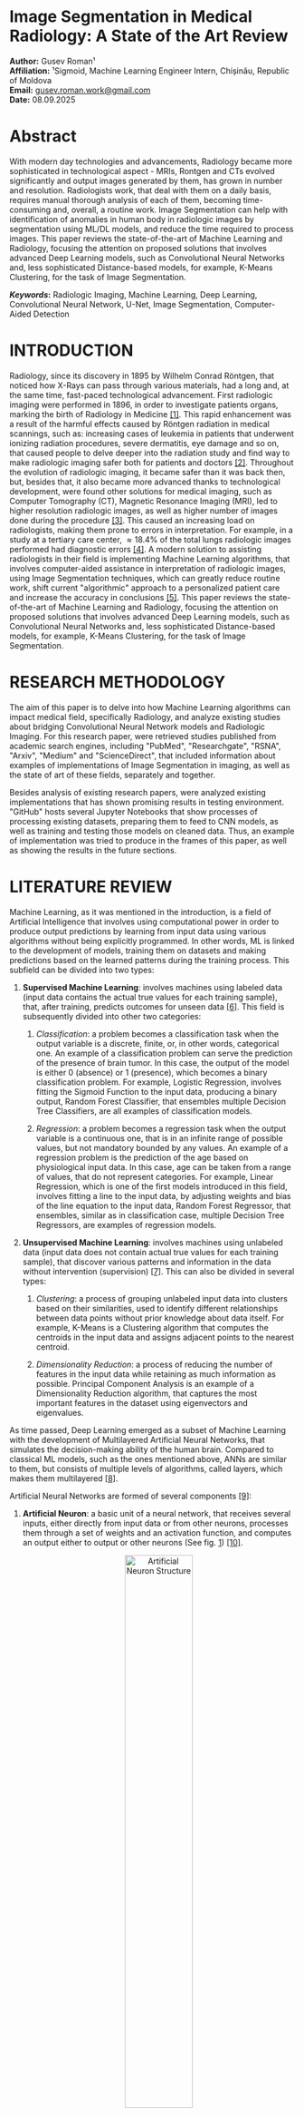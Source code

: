 # Image Segmentation in Medical Radiology: A State of the Art Review

**Author:** Gusev Roman¹  
**Affiliation:** ¹Sigmoid, Machine Learning Engineer Intern, Chișinău, Republic of Moldova  
**Email:** [gusev.roman.work@gmail.com](mailto:gusev.roman.work@gmail.com)  
**Date:** 08.09.2025

# Abstract

With modern day technologies and advancements, Radiology became more
sophisticated in technological aspect - MRIs, Rontgen and CTs evolved
significantly and output images generated by them, has grown in number
and resolution. Radiologists work, that deal with them on a daily basis,
requires manual thorough analysis of each of them, becoming
time-consuming and, overall, a routine work. Image Segmentation can help
with identification of anomalies in human body in radiologic images by
segmentation using ML/DL models, and reduce the time required to process
images. This paper reviews the state-of-the-art of Machine Learning and
Radiology, focusing the attention on proposed solutions that involves
advanced Deep Learning models, such as Convolutional Neural Networks
and, less sophisticated Distance-based models, for example, K-Means
Clustering, for the task of Image Segmentation.

***Keywords*:** Radiologic Imaging, Machine Learning, Deep Learning,
Convolutional Neural Network, U-Net, Image Segmentation, Computer-Aided
Detection

# INTRODUCTION

Radiology, since its discovery in 1895 by Wilhelm Conrad Röntgen, that
noticed how X-Rays can pass through various materials, had a long and,
at the same time, fast-paced technological advancement. First radiologic
imaging were performed in 1896, in order to investigate patients organs,
marking the birth of Radiology in Medicine [[1]](#ref_intro_2). This rapid enhancement
was a result of the harmful effects caused by Röntgen radiation in
medical scannings, such as: increasing cases of leukemia in patients
that underwent ionizing radiation procedures, severe dermatitis, eye
damage and so on, that caused people to delve deeper into the radiation
study and find way to make radiologic imaging safer both for patients
and doctors [[2]](#ref_intro_2). Throughout the evolution of radiologic imaging, it
became safer than it was back then, but, besides that, it also became
more advanced thanks to technological development, were found other
solutions for medical imaging, such as Computer Tomography (CT),
Magnetic Resonance Imaging (MRI), led to higher resolution radiologic
images, as well as higher number of images done during the procedure
[[3]](#ref_intro_3). This caused an increasing load on radiologists, making them prone
to errors in interpretation. For example, in a study at a tertiary care
center, $`\approx 18.4\%`$ of the total lungs radiologic images
performed had diagnostic errors [[4]](#ref_intro_4). A modern solution to assisting
radiologists in their field is implementing Machine Learning algorithms,
that involves computer-aided assistance in interpretation of radiologic
images, using Image Segmentation techniques, which can greatly reduce
routine work, shift current "algorithmic" approach to a personalized
patient care and increase the accuracy in conclusions [[5]](#ref_intro_5). This paper
reviews the state-of-the-art of Machine Learning and Radiology, focusing
the attention on proposed solutions that involves advanced Deep Learning
models, such as Convolutional Neural Networks and, less sophisticated
Distance-based models, for example, K-Means Clustering, for the task of
Image Segmentation.

# RESEARCH METHODOLOGY

The aim of this paper is to delve into how Machine Learning algorithms
can impact medical field, specifically Radiology, and analyze existing
studies about bridging Convolutional Neural Network models and
Radiologic Imaging. For this research paper, were retrieved studies
published from academic search engines, including "PubMed",
"Researchgate", "RSNA", "Arxiv", "Medium" and "ScienceDirect", that
included information about examples of implementations of Image
Segmentation in imaging, as well as the state of art of these fields,
separately and together.

Besides analysis of existing research papers, were analyzed existing
implementations that has shown promising results in testing environment.
"GitHub" hosts several Jupyter Notebooks that show processes of
processing existing datasets, preparing them to feed to CNN models, as
well as training and testing those models on cleaned data. Thus, an
example of implementation was tried to produce in the frames of this
paper, as well as showing the results in the future sections.

# LITERATURE REVIEW

Machine Learning, as it was mentioned in the introduction, is a field of
Artificial Intelligence that involves using computational power in order
to produce output predictions by learning from input data using various
algorithms without being explicitly programmed. In other words, ML is
linked to the development of models, training them on datasets and
making predictions based on the learned patterns during the training
process. This subfield can be divided into two types:

1.  **Supervised Machine Learning**: involves machines using labeled
    data (input data contains the actual true values for each training
    sample), that, after training, predicts outcomes for unseen data
    [[6]](#ref_intro_6). This field is subsequently divided into other two categories:

    1.  *Classification*: a problem becomes a classification task when
        the output variable is a discrete, finite, or, in other words,
        categorical one. An example of a classification problem can
        serve the prediction of the presence of brain tumor. In this
        case, the output of the model is either $`0`$ (absence) or $`1`$
        (presence), which becomes a binary classification problem. For
        example, Logistic Regression, involves fitting the Sigmoid
        Function to the input data, producing a binary output, Random
        Forest Classifier, that ensembles multiple Decision Tree
        Classifiers, are all examples of classification models.

    2.  *Regression*: a problem becomes a regression task when the
        output variable is a continuous one, that is in an infinite
        range of possible values, but not mandatory bounded by any
        values. An example of a regression problem is the prediction of
        the age based on physiological input data. In this case, age can
        be taken from a range of values, that do not represent
        categories. For example, Linear Regression, which is one of the
        first models introduced in this field, involves fitting a line
        to the input data, by adjusting weights and bias of the line
        equation to the input data, Random Forest Regressor, that
        ensembles, similar as in classification case, multiple Decision
        Tree Regressors, are examples of regression models.

2.  **Unsupervised Machine Learning**: involves machines using unlabeled
    data (input data does not contain actual true values for each
    training sample), that discover various patterns and information in
    the data without intervention (supervision) [[7]](#ref_intro_7). This can also be
    divided in several types:

    1.  *Clustering*: a process of grouping unlabeled input data into
        clusters based on their similarities, used to identify different
        relationships between data points without prior knowledge about
        data itself. For example, K-Means is a Clustering algorithm that
        computes the centroids in the input data and assigns adjacent
        points to the nearest centroid.

    2.  *Dimensionality Reduction*: a process of reducing the number of
        features in the input data while retaining as much information
        as possible. Principal Component Analysis is an example of a
        Dimensionality Reduction algorithm, that captures the most
        important features in the dataset using eigenvectors and
        eigenvalues.

As time passed, Deep Learning emerged as a subset of Machine Learning
with the development of Multilayered Artificial Neural Networks, that
simulates the decision-making ability of the human brain. Compared to
classical ML models, such as the ones mentioned above, ANNs are similar
to them, but consists of multiple levels of algorithms, called layers,
which makes them multilayered [[8]](#ref_intro_8).

Artificial Neural Networks are formed of several components [[9]](#ref_intro_9):

1.  **Artificial Neuron**: a basic unit of a neural network, that
    receives several inputs, either directly from input data or from
    other neurons, processes them through a set of weights and an
    activation function, and computes an output either to output or
    other neurons (See fig.
    <a href="#fig:lit_rev_fig_1" data-reference-type="ref"
    data-reference="fig:lit_rev_fig_1">1</a>) [[10]](#ref_intro_10).

    <p id='fig:lit_rev_fig_1' align="center">
    <img src="src/figures/neuron.jpg" alt="Artificial Neuron Structure" width="50%">
    </p>
    <p align="center"><em>Fig. 1 - Artificial Neuron Structure</em></p>

2.  **Activation Function**: a mathematical function applied to the
    output of an Artificial Neuron, which introduces non-linearity into
    the model and helps it learn complex patterns in the dataset.

3.  **Input Layer**: the first layer in an ANN, responsible for
    receiving raw input data, corresponds to the features in the input
    data and passes it to the next layers (Hidden Layers).

4.  **Hidden Layers**: layers between Input and Output Layers in an ANN,
    responsible that perform most of the computations required by the
    network, using activation functions in order to create
    non-linearity. It can vary in number of layers, neurons per each
    level and connections between neurons.

5.  **Output Layer**: the last layer in an ANN, that is responsible for
    producing the output of the model. This layer contains $`n = K`$
    neurons, where
    $`K \in \{class_1, class_2, ..., class_i\}, i = num_{classes}`$ is
    the number of classes, in case of classification problem, or
    $`K=1`$ - if it used for a regression task.
<p id='fig:lit_rev_fig_2' align="center">
<img src="src/figures/layers.png" alt="Artificial Neuron Structure" width="50%" />
<p align="center"><em>Fig. 2 - Artificial Neural Network Structure - Layers</em></p>

Work with Radiologic Imaging involves visual analysis of the images,
detection of the deviations from normality and, at the end,
interpretation and conclusions. Computers do not have eyes that can
perceive images and perform visual analysis. Since images and videos can
serve as valuable information and necessity of processing and analysis
of above-mentioned media types, a subfield of AI - Computer Vision, has
evolved largely in the last decades. Computer Vision is concerned with
finding algorithms and ways that enable computers to interpret and
analyze visual information from digital images and videos, similar to
human sight [[11]](#ref_intro_11). Computer Vision is separated into several tasks
[[12]](#ref_intro_12):

1.  **Image Classification**: the task of predicting the label/class of
    the given image, either binary or multiclass. An example of this is
    predicting presence of liver metastases in the radiologic image (See
    fig. <a href="#fig:lit_rev_fig_3" data-reference-type="ref"
    data-reference="fig:lit_rev_fig_3">3</a>).

    <p id='fig:lit_rev_fig_LOJ' align="center">
    <img src="src/figures/cv_1.png" alt="LOH" width="50%" />
    <p align="center"><em>Fig. 3 - Image Classification Task</em></p>
    

2.  **Object Detection**: the task of identification and localization of
    examples of a specific class on an image. Typically for this
    problem, algorithms specifies the location and spatial extension of
    the objects that are detected in the given image by plotting a
    bounding box around the object. For example, in the same image of
    liver metastases may be noticed boxes around several metastases in
    the liver, as well as other classes in the image, such as: aorta,
    stomach and other organs (See fig.
    <a href="#fig:lit_rev_fig_4" data-reference-type="ref"
    data-reference="fig:lit_rev_fig_4">4</a>).

    <p id='fig:lit_rev_fig_LOJ' align="center">
    <img src="src/figures/cv_3.png" alt="LOH" width="50%" />
    <p align="center"><em>Fig. 4 - Object Detection Task</em></p>
    

3.  **Semantic Segmentation**: the task of assigning to each pixel of
    the given image a specific label/class, that results in binary masks
    (for each possible target variable), where $`0`$ shows that
    $`pixel_i \notin class_j`$, where $`class_j`$ is the class that is
    being the target for the binary mask, and $`1`$ characterizes
    $`pixel_i \in class_j`$, meaning that specific $`pixel_i`$ is
    assigned $`class_j`$. In the previous image, after semantic
    segmentation, every liver metastasis is colored red, without
    specifics about instances (See fig.
    <a href="#fig:lit_rev_fig_5" data-reference-type="ref"
    data-reference="fig:lit_rev_fig_5">5</a>).

    <p id='fig:lit_rev_fig_LOJ' align="center">
    <img src="src/figures/cv_2.png" alt="LOH" width="50%" />
    <p align="center"><em>Fig. 5 - Semantic Segmentation Task</em></p>
    

4.  **Instance Segmentation**: the task similar to Semantic
    Segmentation, but focused on delineation of the objects within the
    same class instance-wise. In this case, each liver metastasis is
    colored differently, marking each object of the class of metastases
    (See fig. <a href="#fig:lit_rev_fig_6" data-reference-type="ref"
    data-reference="fig:lit_rev_fig_6">6</a>).

    <p id='fig:lit_rev_fig_LOJ' align="center">
    <img src="src/figures/cv_4.png" alt="LOH" width="50%" />
    <p align="center"><em>Fig. 6 - Instance Segmentation Task</em></p>
    

As a result, radiologists may benefit a lot from Computer Vision in
general [[13]](#ref_intro_13). The main focus of this paper is Image Segmentation, that has
the potency to specifically and accurately predict the position, shape
and size of the abnormalities in the images [[14]](#ref_intro_14). Depending on the
point of interest of the radiologists, they may be interested in general
interpretation, which can be done using Semantic Segmentation, or, in
case of particularities and separate instances of the analyzed class -
using Instance Segmentation.

For the task of Image Analysis, the most appropriate type of ANNs is
Convolutional Neural Network. This type of ANN was first introduced in
the 1960s. Due to its promising performance results in Computer Vision,
it quickly became one of the most commonly used ANNs in this field
[[15]](#ref_intro_15) [[16]](#ref_intro_16). CNNs are formed of 4 layers:

1.  **Convolutional Layer**: a layer that uses a kernel filter that
    slides across the input image step by step and, called convolution
    operation, calculates the dot product between the weights of the
    filter and pixel values of the image at each step and produces a new
    matrix, called 2D activation map. This operation can be expressed as
    it follows in Eq. <a href="#eq:activation" data-reference-type="ref"
    data-reference="eq:activation">[eq:activation]</a> (See fig.
    <a href="#fig:lit_rev_fig_7" data-reference-type="ref"
    data-reference="fig:lit_rev_fig_7">7</a>):
    ``` math
    Activation\text{ }map = Input * Filter = \sum_{y=0}^{columns}\left( \sum_{x=0}^{rows} Input\left(x-p, y-q\right) Filter\left(x,y\right) \right)
    ```

    <p id='fig:lit_rev_fig_LOJ' align="center">
    <img src="src/figures/conv2d.png" alt="LOH" width="50%" />
    <p align="center"><em>Fig. 7 - Convolution Operation</em></p>
    

2.  **Pooling Layer**: a layer that reduces the spatial dimensions
    (down-sampling) of the feature maps while retaining the most
    significant and valuable information, by the same mechanism of
    sliding a filter across the input map. One of the most common types
    of pooling layer is Max-Pooling layer, that selects highest value
    pixel and retains it (See fig.
    <a href="#fig:lit_rev_fig_8" data-reference-type="ref"
    data-reference="fig:lit_rev_fig_8">8</a>).

    <p id='fig:lit_rev_fig_LOJ' align="center">
    <img src="src/figures/max_pool.png" alt="LOH" width="50%" />
    <p align="center"><em>Fig. 8 - Max-Pooling Layer</em></p>
    

3.  **Activation Function Layer**: each convolutional layer employs an
    activation function that is applied to the output map, derived after
    convolution, in order to add non-linearity for complex patterns and
    ensure consistency in pixel values. One of the most popular
    activation functions is ReLU (Rectified Linear Unit Function) as in
    Eq. <a href="#eq:relu" data-reference-type="ref"
    data-reference="eq:relu">[eq:relu]</a>, however other functions,
    such as: Sigmoid Function, can also be used.
    ``` math
    f(x) = \begin{cases}
            x, & \text{for } x > 0\\
            0, & \text{for } x\leq 0
            \end{cases}
    ```

4.  **Fully-Connected Layer**: a layer that receives, after last pooling
    or convolutional layer, the output of the maps, that is is
    flattened, and that acts as input features. This layer is
    responsible for the final prediction.

Classical CNN architecture solves the problem of Image Classification,
but Image Segmentation takes a step further, by employing inside of CNN
an Encoder and Decoder, transforming it into a Fully Convolutional
Neural Network. The following structure is based on the original
research paper by Shelhamer et. al. (See fig.
<a href="#fig:lit_rev_fig_9" data-reference-type="ref"
data-reference="fig:lit_rev_fig_9">9</a>).

<p id='fig:lit_rev_fig_LOJ' align="center">
<img src="src/figures/fcn.png" alt="LOH" width="50%" />
<p align="center"><em>Fig. 9 - Fully Convolutional Neural Network Structure</em></p>


1.  **Encoder**: a part responsible for down-sampling, similar as in
    description above, using sequences of Convolutional and Pooling
    layers. Basically, this is the exactly above-mentioned CNN
    structure, but without the fully-connected layer

2.  **Decoder**: a single layer that is responsible for up-sampling the
    output from the Encoder in order to restore the original size of the
    image and reconstruct spatial details that may have been lost during
    the down-sampling process. This is done by transposed convolution
    operations (See fig.
    <a href="#fig:lit_rev_fig_10" data-reference-type="ref"
    data-reference="fig:lit_rev_fig_10">10</a>).

    <p id='fig:lit_rev_fig_LOJ' align="center">
    <img src="src/figures/trans_conv.png" alt="LOH" width="50%" />
    <p align="center"><em>Fig. 10 - Transposed Convolution Operation</em></p>
    

One of the most used Image Segmentation models that was researched for
the task of Semantic Segmentation in Medical Imaging is U-Net, due to
its accuracy in segmentation of small targets, scalable architecture and
requirement of high computational efficiency algorithms, backed up by
the necessity of making fast decisions in critical situations, common in
medical and healthcare institutions [[18]](#ref_intro_18).

U-Net is a Fully Convolutional Neural Network, but instead of using a
single up-sampling layer in Decoder, it implements multiple steps of
up-sampling. This increases the resolution of the output image. At the
same time, U-Net adds so-called skip connections, that are derived from
the concept of ResNet (Residual Networks) (See fig.
<a href="#fig:lit_rev_fig_11" data-reference-type="ref"
data-reference="fig:lit_rev_fig_11">11</a>). These connections are
shortcuts from earlier steps in Encoder to Decoder corresponding step.
This ensures that small details of the output feature maps at each step,
that may be lost during down-sampling, are kept across the algorithm. In
other words, these connections pass context to upper layers in Encoder
[[19]](#ref_intro_19).

<p id='fig:lit_rev_fig_LOJ' align="center">
<img src="src/figures/unet.png" alt="LOH" width="50%" />
<p align="center"><em>Fig. 11 - U-Net Architecture</em></p>


All these additions makes U-Net better at reconstruction of the original
image spatial characteristics, as well as overlapping binary maps onto
the image, creating the segments around predicted as positive class
pixels (See fig. <a href="#fig:lit_rev_fig_12" data-reference-type="ref"
data-reference="fig:lit_rev_fig_12">12</a>).

<p id='fig:lit_rev_fig_LOJ' align="center">
<img src="src/figures/unet_example.png" alt="LOH" width="50%" />
<p align="center"><em>Fig. 12 - Example of Image Segmentation using U-Net - Result on the
ISBI cell tracking challenge. <strong>(a)</strong> part of an input
image of the "PhC-US373" data set. <strong>(b)</strong> Segmentation
result (cyan mask) with manual ground truth (yellow border)
<strong>(c)</strong> input image of the "DIC-HeLa" data set.
<strong>(d)</strong> Segmentation result (random colored masks) with
manual ground truth (yellow border).</em></p>


Medical Images contain many structures, both normal, such as organs,
bones, muscles, fat and others, and abnormal ones - tumors, lesions,
absence, duplication or changes in normal structures, etc. Segmentation,
in this context, covers the process of identification of both types of
structures in radiologic images. Since human body is not the same for
all people, some differences in particularities of their anatomical
characteristics, radiologic images can differ from one patient to
another, especially in abnormalities of the human body [[20]](#ref_intro_20). This
increases the complexity in training Image Segmentation models.

U-Net, due to its approach at preserving context across the steps of the
algorithm, its authors, in their original paper, mentioned its
efficiency in medical image segmentation applications. Further will be
described a study case of U-Net Image Segmentation of tumors in brain
radiologic images. Some papers cover the problem of data acquisition,
since medical images comes in various formats, for example, "Digital
Imaging and Communications in Medicine" (*DICOM*) and "Neuroimaging
Informatics Technology Initiative" (*NIFTI*), that represent
3-dimensional data, that can be thought as stacked sliced 2-dimensional
images in all 3 plans - Axial, Coronal and Sagittal (See fig.
<a href="#fig:lit_rev_fig_13" data-reference-type="ref"
data-reference="fig:lit_rev_fig_13">13</a>) [[21]](#ref_intro_21).

<p id='fig:lit_rev_fig_LOJ' align="center">
<img src="src/figures/brain_plans.jpg" alt="LOH" width="50%" />
<p align="center"><em>Fig. 13 - The three perspective planes used in medical imaging -
Axial/Transversal, Coronal and Sagittal</em></p>


Several datasets are available on web, including the one used in the
study case of Brain Tumor Segmentation using enhanced versions of U-Net
with EfficientNet-B4 Encoder, pretrained on ImageNet resources, which
means that the only part of the network that requires training, is
Decoder. This reduces training time and enables features extraction
using pretrained weights, resulting in higher accuracy in extracting
hierarchical features, such as edges, shapes, patterns and so on. The
proposed workflow of the model is displayed below (See fig.
<a href="#fig:lit_rev_fig_14" data-reference-type="ref"
data-reference="fig:lit_rev_fig_14">14</a>):

<p id='fig:lit_rev_fig_LOJ' align="center">
<img src="src/figures/workflow.png" alt="LOH" width="50%" />
<p align="center"><em>Fig. 14 - The three perspective planes used in medical imaging -
Axial/Transversal, Coronal and Sagittal</em></p>


First step of the workflow focuses on the image preprocessing. ImageNet
brain tumor dataset, used in the referenced paper, is available on
ImageNet and contains 3064 T1-weighted contrast-enhanced images from 233
patients with three kinds of brain tumor: meningioma, glioma and
pituitary tumor, alongside with true label of each sample, and tumor
border in format of a vector storing the coordinates of tumor border in
the format $`\left[x_1, y_1, x_2, y_2, ..., x_i, y_i\right]`$. All the
data is stored in `.mat` file. As addition to the dataset, original
authors provided a snippet to convert images to `.jpg` image format.
With additional implementation of extracting binary mask, that
represents ground truth segmentation, the code looks as it follows:

``` matlab
input_folder = 'your input path';
output_folder = 'your output path';
file_list = dir(fullfile(input_folder, '*.mat')); 
disp(file_list);
for i = 1:numel(file_list)
    file_name = file_list(i).name;
    file_path = fullfile(input_folder, file_name);
    
    mat_data = load(file_path);  
    cjdata = mat_data.cjdata;

    im1 = double(cjdata.image);
    min1 = min(im1(:));
    max1 = max(im1(:));
    im = uint8(255/(max1-min1)*(im1-min1));

    im1_mask = double(cjdata.tumorMask);
    min1_mask = min(im1_mask(:));
    max1_mask = max(im1_mask(:));
    im_mask = uint8(255/(max1_mask-min1_mask)*(im1_mask-min1_mask));

    label = cjdata.label;  

    tumorBorder = cjdata.tumorBorder;

    disp(tumorBorder);
    
    label_folder = fullfile(output_folder, num2str(label));
    if ~exist(label_folder, 'dir')
        mkdir(label_folder); 
    end
    
    [~, file_name_base, ~] = fileparts(file_name);
    output_file_path = fullfile(label_folder, strcat(file_name_base, '.jpg'));
    output_file_path_mask = fullfile(label_folder, strcat(file_name_base, '_mask', '.jpg'));
    
    imwrite(im, output_file_path);
    imwrite(im_mask, output_file_path_mask);
end
```

As a result, an example of input images is provided below (See fig.
<a href="#fig:lit_rev_fig_15" data-reference-type="ref"
data-reference="fig:lit_rev_fig_15">15</a>). On the left side, can be
seen the original image of the brain and on the right side the
corresponding binary mask that represents the surrounded brain tumor
border with white color.

<p id='fig:lit_rev_fig_LOJ' align="center">
    <div style="display: flex; justify-content: center; gap: 20px; align-items: flex-start;">
        <div style="flex: 1;">
            <img src="src/figures/1.jpg" style="width: 100%;" alt="LOH" width="50%" />
            <p><em>(a) Example of an MRI Image with brain tumor present</em></p>
        </div>
        <div style="flex: 1;">
            <img src="src/figures/1_mask.jpg" style="width: 100%;" alt="LOH" width="50%" />
            <p><em>(b) Corresponding Binary Mask with segmented brain tumor</em></p>
        </div>
    </div>
    <p align="center"><em>Fig. 15 - First Sample of the Brain Tumor Dataset</em></p>


However, images are converted to *RGB* color map, which, taken in
consideration the importance of image preprocessing, can be an obstacle
in this process. One of the outlined preprocessing steps is CLAHE
(Contrast Limited Adaptive Histogram Equalization), which is is used to
improve the contrast of images, but, instead of changing the contrast of
the entire image, it divides images in smaller parts and adjusts their
contrast separately, avoiding getting the image too bright or too dark
[[22]](#ref_intro_22). An example of advantage of this approach can be seen in the
following example (See fig.
<a href="#fig:lit_rev_fig_16" data-reference-type="ref"
data-reference="fig:lit_rev_fig_16">16</a>):

<p id='fig:lit_rev_fig_LOJ' align="center">
<img src="src/figures/clahe.png" alt="LOH" width="50%" />
<p align="center"><em>Fig. 16 - Comparison between original, HE, and CLAHE equalized X-ray
images with corresponding histograms</em></p>


As it may be seen, CLAHE provides a better histogram equalization than
in traditional HE method. As it was mentioned, converted images are in
*RGB* color space, but CLAHE, applied on this color map, impacts the
coloring of the images, since it modifies at least one of the three
color channels, that are highly-correlated, thus producing new artifact
colors [[23]](#ref_intro_23), which can make ML Models capture new unwanted data as
patterns. Besides that, in imaging, an important aspect is
device-dependency. *RGB* is device-dependent, meaning images in *RGB*
are interpreted differently depending on the device it is viewed. Thus,
a need of a consistent and device-independent color map has appeared.
This need was full-filled in 1976 when *CIELAB* color map was developed.
*CIELAB* is a color map that is formed of 3 components: $`L`$ -
Perceptual Lightness ($`L \in [0, 100]`$, where $`0 = Black`$ and
$`100 = White`$), $`a^*`$ - first color component
($`a^* \in [-127, 127]`$, where $`-127 = Green`$ and $`127 = Red`$) and
$`b^*`$ - second color component ($`a^* \in [-127, 127]`$, where
$`-127 = Yellow`$ and $`100 = 127`$), which can represent the gamut of
human color perception, thus making it the most appropriate for accurate
color interpretation in images, especially in restoring details CNN
output [[24]](#ref_intro_24). For example, *RGB* can represent a small portion of the
range of possible color nuances (See fig.
<a href="#fig:lit_rev_fig_17" data-reference-type="ref"
data-reference="fig:lit_rev_fig_17">17</a>).

<p id='fig:lit_rev_fig_LOJ' align="center">
<img src="src/figures/rgb_lab.png" alt="LOH" width="50%" />
<p align="center"><em>Fig. 17 - Comparison between <em>RGB</em> and <em>CIELAB</em> color
spaces</em></p>


As it may be seen, the triangle on the left side represents how *RGB*
captures color nuances, being a subset of the possible colors
represented in *CIELAB* color space. Since *CIELAB* contains a separate
channel for Lightness, it can be used for CLAHE algorithm, thus leaving
color channels untouched, that will not produce color artifacts, making
it appropriate for application in Medical Imaging.

Returning back to the discussed research paper on U-Net application in
Radiology Imaging, one important step in dataset preprocessing is
conversion from *RGB* color space to *CIELAB*.

``` python
# Using OpenCV, read radiologic images.
img_rgb = cv2.imread(os.path.join(dataset_directory, filename))
# By default, OpenCV library reads images in BGR color space, therefore, for the conversion to LAB, images should be in RGB color space.
img_rgb = cv2.cvtColor(img_rgb, cv2.COLOR_BGR2RGB)
# OpenCV supports LAB color space and offers functions to operate with LAB format.
img_lab = cv2.cvtColor(img_rgb, cv2.COLOR_RGB2LAB)
```

After conversion to *CIELAB* color space, CLAHE algorithm is safely
applied on the $`L`$ channel. Thus, the contrast of the images are
enhanced.

``` python
# Initialize CLAHE object using default arguments
clahe = cv2.createCLAHE(clipLimit=2.0, tileGridSize=(8, 8))
# Split the image by channels (L, a*, b*)
l, a, b = cv2.split(img_lab)
# Apply CLAHE Transformation on L channel
l_clahe = clahe.apply(l)
# Restore back the image by combining all 3 channels
img_lab_clahe = cv2.merge([l_clahe, a, b])
# Convert back to RGB for visualization (alternativelly, save in .tiff format, because supports float pixel values)
img_lab_rgb = cv2.cvtColor(img_lab, cv2.COLOR_LAB2RGB)
img_lab_clahe_rgb = cv2.cvtColor(img_lab_clahe, cv2.COLOR_LAB2RGB)
```

Next step of preprocessing in the paper is applying Gaussian Filter in
order to reduce the noise and smooth the image, increasing the overall
quality of the image.

``` python
# Apply Gaussian Filter with kernel size 5x5 and standard deviation on X-axis 0
img_lab_clahe_gauss = cv2.GaussianBlur(img_lab_clahe, (5, 5), 0)
# Convert LAB image to RGB for visualization
img_lab_clahe_gauss_rgb = cv2.cvtColor(img_lab_clahe_gauss, cv2.COLOR_LAB2RGB)
```

After that, all the resulting images are resized to $`256\times256`$ to
imply consistency in images and adhere to U-Net architecture input
dimensions, and normalized. All of the masks were also resized to the
same dimension, normalized and reshaped to include a single channel.

As an example of the preprocessing, below is provided, step-by-step,
modifications of the images alongside with ground-truth segmentation
from the training examples (See fig.
<a href="#fig:lit_rev_fig_18" data-reference-type="ref"
data-reference="fig:lit_rev_fig_18">18</a>).

<p id='fig:lit_rev_fig_LOJ' align="center">
<img src="src/figures/Figure_1.png" alt="LOH" width="50%" />
<p align="center"><em>Fig. 18 - Original and Applied <em>LAB</em> conversion and CLAHE
algorithm - Original dimension</em></p>


The proposed model in the reviewed paper is Multi-Scale Attention U-Net
with EfficientNet-B4 Encoder. As it was mentioned, U-Net is formed of
two components - Encoder and Decoder.

1.  **Encoder**: EfficientNet-B4 encoder that is pretrained of ImageNet
    dataset, provides very high performance results, responsible for
    hierarchical feature extraction and captures low-level and
    high-level features useful for brain tumor segmentation. Besides
    classical convolution layer, it uses the concept of Mobile Inverted
    Bottleneck Convolution (MBConv) layers (See fig.
    <a href="#fig:lit_rev_fig_19" data-reference-type="ref"
    data-reference="fig:lit_rev_fig_19">19</a>).

    <p id='fig:lit_rev_fig_LOJ' align="center">
    <img src="src/figures/b4net.png" alt="LOH" width="50%" />
    <p align="center"><em>Fig. 19 - EfficientNet-B4 Architecture</em></p>
    

    First step is to pass input image through simple convolution layer,
    while the rest of the blocks are MBConv layers, that comprises
    multiple convolution operations. Initially, $`1\times1`$ convolution
    block expands the number of input channels, then depth-wise
    $`3\times3`$ convolution block is applied over produced channels.
    After that, the output is sent through a skip connection to the end
    of the layer and, at the same time, to the Squeeze-and-Excitation
    block, that reduces the map, applies non-linear activation function
    and restores the spatial dimensions, where first the map is squeezed
    and then expanded back to original shape. This allows model to
    perceive important feature better, since their "weights" are higher
    than for non-important features, and this type of layer can perceive
    them better (See fig.
    <a href="#fig:lit_rev_fig_20" data-reference-type="ref"
    data-reference="fig:lit_rev_fig_20">20</a>).

    <p id='fig:lit_rev_fig_LOJ' align="center">
    <img src="src/figures/mbconv.png" alt="LOH" width="50%" />
    <p align="center"><em>Fig. 20 - MBConv Architecture</em></p>
    

2.  **Decoder**: Multi-Scale Attention architecture is embedded inside
    of the Decoder and focuses on spatial position of important features
    in the encoder feature maps by applying additional residual
    attention blocks and combining them with features from the encoder
    using skip connections, improving model segmentation on relevant
    features. Each decoder block acts as a Residual Attention Block,
    which combines skip connections with multi-scale attention
    techniques. First, as in original U-Net, feature map is up-sampled
    using transposed convolution, increasing spatial dimensions of the
    maps. "Multi-Scale", in this context, uses convolutions with
    different kernel sizes, in order to obtain contextual information at
    different scales. After that, using simple convolution, all the
    generated maps are merged into a single one. An attention mask is
    produces by passing multiscale features through another convolution
    and activation layer, that is later applied through element-wise
    multiplication to the feature map (See fig.
    <a href="#fig:lit_rev_fig_21" data-reference-type="ref"
    data-reference="fig:lit_rev_fig_21">21</a>).

    <p id='fig:lit_rev_fig_LOJ' align="center">
    <img src="src/figures/msad.png" alt="LOH" width="50%" />
    <p align="center"><em>Fig. 21 - Multi-Scale Attention Decoder</em></p>
    

In the paper, researchers focused on several metrics:

1.  **Dice similarity coefficient (DSC)**: measures the overlap between
    Predicted Segmentation and Ground Truth Segmentation. Higher values
    of DSC coefficient indicate accurate tumor localization.
    ``` math
    \begin{gathered}
    DSC = \frac{2|P \cap G|}{|P|+|G|} \\
    P \text{ - Predicted Segmentation} \\
    G \text{ - Ground Truth Segmentation} \\
    |P| \text{ - total number of pixels in predicted segmentation} \\
    |G| \text{ - total number of pixels in ground truth segmentation} \\
    |P \cap G| \text{ - total number of overlapping pixels in between predicted and ground truth segmentation}
        
    \end{gathered}
    ```

2.  **Intersection over union (IoU)**: known as Jaccard Index, measures
    the ratio between the intersection and union between Predicted
    Segmentation and Ground Truth Segmentation. Compared to DSC, IoU
    penalizes more under- and over-segmentation. However, those two
    metrics are pretty similar and offer relatively similar values. One
    of the most used metrics is DSC, due to the fact that, using DSC,
    can be computed Dice Loss $`Dice_{Loss} = 1 - DSC`$, that is
    differentiable, while IoU is not.
    ``` math
    \begin{gathered}
    IoU = \frac{|P \cap G|}{|P \cup G|} = \frac{|P \cap G|}{|P| + |G| - |P \cap G|} \\
    P \text{ - Predicted Segmentation} \\
    G \text{ - Ground Truth Segmentation} \\
    |P| \text{ - total number of pixels in predicted segmentation} \\
    |G| \text{ - total number of pixels in ground truth segmentation} \\
    |P \cap G| \text{ - total number of overlapping pixels in between predicted and ground truth segmentation} \\
    |P \cup G| \text{ - total number of distinct pixels either in predicted or ground truth segmentation}
        
    \end{gathered}
    ```

3.  **Mean intersection over union (mean IoU)**: measures the average
    intersection between the predicted and ground-truth segmentation
    across all classes in order to give a general interpretation of
    models performance.
    ``` math
    \begin{gathered}
    IoU_{mean} = \frac{1}{C} \sum_{c=1}^C \frac{|P_c \cap G_c|}{|P_c \cup G_c|} = \frac{1}{C} \sum_{c=1}^C \frac{|P_c \cap G_c|}{|P_c| + |G_c| - |P_c \cap G_c|} \\
    C \text{ - total number of classes} \\
    P_c \text{ - Predicted Segmentation for class $c$} \\
    G_c \text{ - Ground Truth Segmentation for class $c$} \\
    |P_c| \text{ - total number of pixels in predicted segmentation for class $c$} \\
    |G_c| \text{ - total number of pixels in ground truth segmentation for class $c$} \\
    |P_c \cap G_c| \text{ - total number of overlapping pixels in between predicted and ground truth segmentation for class $c$} \\
    |P_c \cup G_c| \text{ - total number of distinct pixels either in predicted or ground truth segmentation for class $c$}
        
    \end{gathered}
    ```

4.  **Precision**: measures the ratio of correctly identified tumor
    pixels of the total number of pixels that were classified as tumors.
    ``` math
    \begin{gathered}
    Precision = \frac{TP}{TP + FP} \\
    TP \text{ - total number of correctly classified pixels as tumors} \\
    FP \text{ - total number of incorrectly classified non-tumor pixels as tumors}
        
    \end{gathered}
    ```

5.  **Recall**: measures the ratio of correctly classified tumor pixels
    and the total number of actual tumor pixels.
    ``` math
    \begin{gathered}
    Recall = \frac{TP}{TP + FN} \\
    TP \text{ - total number of correctly classified pixels as tumors} \\
    FN \text{ - total number of incorrectly classified tumor pixels as non-tumors}
        
    \end{gathered}
    ```

6.  **Specificity**: measures the ratio between correctly identified
    non-tumor pixels and the total number of actual non-tumor pixels.
    ``` math
    \begin{gathered}
    Sensitivity = \frac{TN}{TN + FP} \\
    TN \text{ - total number of correctly classified pixels as non-tumors} \\
    FP \text{ - total number of incorrectly classified non-tumor pixels as tumors}
        
    \end{gathered}
    ```

7.  **Accuracy**: measures the ratio of correctly predicted pixels to
    the total number of pixels. This metric, taken alone, may be
    misleading, because it does not take into consideration cases of
    imbalanced datasets (ratio of one class to another class is very
    high, e.g. Brain Tumor Classification Problems). For example, if a
    model was trained on an imbalanced dataset, it might learn to
    predict the majority class to all samples, and since there is a very
    high number of samples of majority class, this metric will show high
    accuracy, but the model is still performing badly, since it
    misclassifies all of the minority class.
    ``` math
    \begin{gathered}
    Accuracy = \frac{TP + TN}{TP + TN + FP + FN} \\
    TP \text{ - total number of correctly classified pixels as tumors} \\
    TN \text{ - total number of correctly classified pixels as non-tumors} \\
    FP \text{ - total number of incorrectly classified non-tumor pixels as tumors} \\
    FN \text{ - total number of incorrectly classified tumor pixels as non-tumors}
        
    \end{gathered}
    ```

As a result, their proposed enhanced U-Net performed very well.
Specifically, they performed a comparative analysis between different
types of EfficientNet-B family of Encoders. With EfficientNet-B4
Encoder, their model obtained highest DSC, IoU and Recall, that resulted
in the best segmentation of tumor pixels. Besides that, since medicine
is a field where mistakes may have heavy consequences, it is a practice
to sacrifice Precision in order to obtain higher Recall, which means
that it is better to misclassify some radiologic images that exhibit
non-tumor patients rather than to misclassify some patients that
actually have a tumor or multiple ones as being non-tumor patients.
Besides that, EfficientNet-B4 Encoder manifested lower consumption of
computational power compared to EfficientNet-B6, that had similar
results in performance metrics.

<div id="tab:tab_1">

| **Model**         | **DSC** | **IoU** | **Precision** | **Recall** | **Specificity** |
|:------------------|:--------|:--------|:--------------|:-----------|:----------------|
| *EfficientNet-B0* | 0.9127  | 0.8476  | 0.9756        | 0.8683     | 0.9998          |
| *EfficientNet-B1* | 0.9026  | 0.8419  | 0.9738        | 0.8645     | 0.9997          |
| *EfficientNet-B2* | 0.9289  | 0.8725  | 0.9705        | 0.8983     | 0.9997          |
| *EfficientNet-B3* | 0.8986  | 0.8222  | 0.9864        | 0.8327     | 0.9999          |
| *EfficientNet-B4* | 0.9339  | 0.8795  | 0.9657        | 0.9103     | 0.9996          |
| *EfficientNet-B5* | 0.8806  | 0.8212  | 0.9647        | 0.8498     | 0.9996          |
| *EfficientNet-B6* | 0.9327  | 0.8778  | 0.9671        | 0.9063     | 0.9997          |
| *EfficientNet-B7* | 0.9171  | 0.8120  | 0.9817        | 0.8664     | 0.9998          |

Comparison of EfficientNet-B Encoder Family variants performance

</div>

As a result of testing the model with those encoder, they obtained the
following plot (See fig.
<a href="#fig:lit_rev_fig_22" data-reference-type="ref"
data-reference="fig:lit_rev_fig_22">22</a>). It may be noticed that
EfficientNet-B4 obtained the closest segmentation to the original
ground-truth one.

<p id='fig:lit_rev_fig_LOJ' align="center">
<img src="src/figures/results.png" alt="LOH" width="50%" />
<p align="center"><em>Fig. 22 - Predicted Binary Masks by Multi-Scale Attention U-Net with
each Encoder of EfficientNet-B Family alongside with Ground-Truth Mask
and original Image.</em></p>


Another study focused on implementation of Optimized Fuzzy K-Means
clustering algorithm for Brain Tumor Segmentation. K-Means clustering is
an iterative, centroid-based clustering Unsupervised Machine Learning
algorithm that segments a dataset into similar groups based on the
distance between their centroids [[25]](#ref_intro_25). In classical K-Means
Clustering, the steps to train the model are the following:

1.  Initialization of the number of Clusters $`K`$. This should be done
    before-hand.

2.  Random selection of $`K`$ points from the dataset and are assigned
    different labels.

3.  Each point in the dataset is assigned to the closest cluster $`K_i`$
    by Euclidian Distance.
    ``` math
    \begin{gathered}
    Distance = \sqrt{\left(x_2-x_1\right)^2 + \left(y_2-y_1\right)^2} \\
    \left(x_1, y_1\right) \text{ - coordinates of $K_i$ centroid} \\
    \left(x_2, y_2\right) \text{ - coordinates of analyzed data point}
        
    \end{gathered}
    ```

4.  After all the points are assigned, recalculate the centroids as mean
    of all point assigned to the cluster $`K_i`$.
    ``` math
    \begin{gathered}
    K_i = \frac{1}{n_i}\sum_{j=1}^{n_i} \vec{x_i} \\
    n_i \text{ - number of points in cluster $i$} \\
    K_i \text{ - new centroid of cluster $i$} \\
    \vec{x_i} \text{ - vector representing each data point in the cluster $i$}
        
    \end{gathered}
    ```

5.  Repeat iteratively previous two steps until no change in clusters
    centroids or maximum iterations achieved (See fig. <a href="#fig:lit_rev_fig_23" data-reference-type="ref" data-reference="fig:lit_rev_fig_23">23</a>).

<p id='fig:lit_rev_fig_LOJ' align="center">
<img src="src/figures/kmeans.png" alt="LOH" width="50%" />
<p align="center"><em>Fig. 23 - Example of K-Means Algorithm</em></p>


Fuzzy K-Means works using Fuzzy Logic. It computes a Membership Matrix
for each data point in contrast to Euclidean Distance applied in the
original K-Means. This approach allows overlapping clusters and adds
flexibility, since it offers soft-decision results in format of
probabilities of data points cluster membership.

In the above-mentioned study, authors used Fuzzy K-Means Clustering for
Brain Tumor Segmentation. As a preprocessing step of the radiologic
images, they implemented Gaussian Blur and Normalization, similar to the
approach from previous study case. However, no additional Contrast
Enhancement techniques were applied.

As for the model, they similarly used additional implementations, such
as:

1.  **Centroid Initialization with K-Means++**: one centroid is selected
    at random and subsequent selection is done based on the probability
    that is proportional to the square of the Euclidean Distance between
    the data point and closest selected center.

2.  **Use of Vectorization**: in membership update step, they used
    vectorized operations of matrices, and others.

As evaluation metrics, they used DSC, IoU, Precision, Recall, Accuracy
and F1-Score.

As a result, they obtained the following predictions (See fig.
<a href="#fig:lit_rev_fig_24" data-reference-type="ref"
data-reference="fig:lit_rev_fig_24">24</a>). As it may be seen, Fuzzy
K-Means performed close to the ground-truth binary masks segmentation.
Its predictions overall visual similarities with true label masks can be
seen, however False Positives and False Negatives can still be seen,
but, since the approach is much less complex than CNNs, results are
impressive.

<p id='fig:lit_rev_fig_LOJ' align="center">
<img src="src/figures/results_2.png" alt="LOH" width="50%" />
<p align="center"><em>Fig. 24 - Segmentation Results <strong>(a)</strong> Original Image
<strong>(b)</strong> Preprocessed Image, <strong>(c)</strong>
Ground-Truth Binary Mask <strong>(d)</strong> K-Means Clustering,
<strong>(e)</strong> FCM <strong>f</strong> Proposed Fuzzy K-Means
Clustering</em></p>


At the end of the paper, they offered the performance metrics of the
Fuzzy K-Means Clustering in Brain Tumor Image Segmentation. The
performance is very high, higher than in the previous study case with
U-Net as a model. This also may be due to the differences in the dataset
sizes, as well as other factors that may affect the metric performances.
Besides this, not much information was provided on the algorithms and
implementations in both articles, therefore no comparison between them
may be done.

<div id="tab:tab_2">

| **Image No.** | **DSC** | **IoU** | **Precision** | **Recall** | **Accuracy** | **F1 Score** |
|:---|:---|:---|:---|:---|:---|:---|
| *1* | 0.9776 | 0.9562 | 0.9899 | 0.9656 | 0.9960 | 0.9776 |
| *2* | 0.9724 | 0.9464 | 0.9781 | 0.9669 | 0.9972 | 0.9724 |
| *3* | 0.9721 | 0.9457 | 0.9699 | 0.9743 | 0.9994 | 0.9721 |
| *4* | 0.9707 | 0.9430 | 0.9617 | 0.9797 | 0.9988 | 0.9707 |
| *5* | 0.9145 | 0.8825 | 0.9928 | 0.8477 | 0.9862 | 0.9145 |
| *6* | 0.9861 | 0.9778 | 0.9852 | 0.9101 | 0.9912 | 0.9461 |
| *Average* | 0.9072 | 0.9419 | 0.9796 | 0.9407 | 0.9948 | 0.9589 |

Analysis of Fuzzy K-Means Clustering Performance Metrics in Brain Tumor
Segmentation Task

</div>

# CONCLUSIONS

High performance in Image Segmentation, for example Brain Tumor
Segmentation, manifested by various Machine Learning Models, especially
U-Net and Fuzzy K-Means Clustering, specifically tailored for
Applications in Medical Imaging, is a result of complex work of many
people. As demonstrated, those models may represent a valuable
assistance for radiologists in their routine work by reducing the amount
of time spent per each image and assisting in image exploration and,
possibly, reduce the rate of error in their practice.

# Bibliography
<div id="refs" class="references csl-bib-body" entry-spacing="0">

<div id="ref-intro_1" class="csl-entry">

<span class="csl-left-margin">\[1\]
</span><span class="csl-right-inline">M. Tubiana, “Wilhelm conrad
röntgen and the discovery of x-rays,” *Bull Acad Natl Med*, vol. 180,
no. 1, pp. 97–108, Jan. 1996.</span>

</div>

<div id="ref-intro_2" class="csl-entry">

<span class="csl-left-margin">\[2\]
</span><span class="csl-right-inline">M. F. Vardeu, O. Larentis, I.
Vecchio, I. Gorini, M. Martini, N. Bragazzi, A. D’Ambra, M. Ruggieri,
and C. Tornali, “History of use and abuse of x-ray: The early 20th
century italian pediatrics school,” *Acta Biomed*, vol. 91, no. 1, pp.
113–117, Mar. 2020.</span>

</div>

<div id="ref-intro_3" class="csl-entry">

<span class="csl-left-margin">\[3\]
</span><span class="csl-right-inline">M. Winder, A. J. Owczarek, J.
Chudek, J. Pilch-Kowalczyk, and J. Baron, “[Are we overdoing it? Changes
in diagnostic imaging workload during the years 2010–2020 including the
impact of the SARS-CoV-2
pandemic](https://doi.org/10.3390/healthcare9111557),” *Healthcare*,
vol. 9, no. 11, 2021.</span>

</div>

<div id="ref-intro_4" class="csl-entry">

<span class="csl-left-margin">\[4\]
</span><span class="csl-right-inline">Ö. Kasalak, H. Alnahwi, R.
Toxopeus, J. P. Pennings, D. Yakar, and T. C. Kwee, “Work overload and
diagnostic errors in radiology,” *Eur J Radiol*, vol. 167, p. 111032,
Aug. 2023.</span>

</div>

<div id="ref-intro_5" class="csl-entry">

<span class="csl-left-margin">\[5\]
</span><span class="csl-right-inline">R. Najjar, “Redefining radiology:
A review of artificial intelligence integration in medical imaging,”
*Diagnostics (Basel)*, vol. 13, no. 17, Aug. 2023.</span>

</div>

<div id="ref_intro_6" class="csl-entry">

<span class="csl-left-margin">\[6\]
</span><span class="csl-right-inline">A. Alnuaimi and T. Albaldawi, “[An
overview of machine learning classification
techniques](https://doi.org/10.1051/bioconf/20249700133),” *BIO Web of
Conferences*, vol. 97, p. 00133, Apr. 2024.</span>

</div>

<div id="ref_intro_7" class="csl-entry">

<span class="csl-left-margin">\[7\]
</span><span class="csl-right-inline">S. Naeem, A. Ali, S. Anam, and M.
Ahmed, “[An unsupervised machine learning algorithms: Comprehensive
review](https://doi.org/10.12785/ijcds/130172),” *IJCDS Journal*, vol.
13, pp. 911–921, Apr. 2023.</span>

</div>

<div id="ref_intro_8" class="csl-entry">

<span class="csl-left-margin">\[8\]
</span><span class="csl-right-inline">Z. Hao, “[Deep learning review and
discussion of its future
development](https://doi.org/10.1051/matecconf/201927702035),” *MATEC
Web of Conferences*, vol. 277, p. 02035, Jan. 2019.</span>

</div>

<div id="ref_intro_9" class="csl-entry">

<span class="csl-left-margin">\[9\]
</span><span class="csl-right-inline">V. Gupta, “[Understanding
feedforward neural
networks](https://learnopencv.com/understanding-feedforward-neural-networks/),”
*LearnOpenCV*. Feb-2024.</span>

</div>

<div id="ref_intro_10" class="csl-entry">

<span class="csl-left-margin">\[10\]
</span><span class="csl-right-inline">AFIT Data Science Lab, “Artificial
neural network fundamentals · AFIT data science lab r programming
guide.” <https://afit-r.github.io/ann_fundamentals>, 2025.</span>

</div>

<div id="ref_intro_11" class="csl-entry">

<span class="csl-left-margin">\[11\]
</span><span class="csl-right-inline">S. Shelke, I. Pathak, A. Sangai,
D. Lunge, K. Shahale, and H. Vyawahare, “[A review paper on computer
vision](https://doi.org/10.48175/IJARSCT-8901),” *International Journal
of Advanced Research in Science, Communication and Technology*, pp.
673–677, Mar. 2023.</span>

</div>

<div id="ref_intro_12" class="csl-entry">

<span class="csl-left-margin">\[12\]
</span><span class="csl-right-inline">P. M. Cheng, E. Montagnon, R.
Yamashita, I. Pan, A. Cadrin-Chênevert, F. Perdigón Romero, G.
Chartrand, S. Kadoury, and A. Tang, “[Deep learning: An update for
radiologists](https://doi.org/10.1148/rg.2021200210),” *RadioGraphics*,
vol. 41, no. 5, pp. 1427–1445, 2021.</span>

</div>

<div id="ref_intro_13" class="csl-entry">

<span class="csl-left-margin">\[13\]
</span><span class="csl-right-inline">Z. Mustafa and H. Nsour, “[Using
computer vision techniques to automatically detect abnormalities in
chest x-rays](https://doi.org/10.3390/diagnostics13182979),”
*Diagnostics*, vol. 13, no. 18, 2023.</span>

</div>

<div id="ref_intro_14" class="csl-entry">

<span class="csl-left-margin">\[14\]
</span><span class="csl-right-inline">I. Purwono, A. Ma’arif, W.
Rahmaniar, H. Imam, H. I. K. Fathurrahman, A. Frisky, and Q. M. U. Haq,
“[Understanding of convolutional neural network (CNN): A
review](https://doi.org/10.31763/ijrcs.v2i4.888),” *International
Journal of Robotics and Control Systems*, vol. 2, pp. 739–748, Jan.
2023.</span>

</div>

<div id="ref_intro_15" class="csl-entry">

<span class="csl-left-margin">\[15\]
</span><span class="csl-right-inline">M. M and S. P, “[COVID-19
infection prediction from CT scan images of lungs using iterative
convolution neural network
model](https://doi.org/10.1016/j.advengsoft.2022.103214),” *Advances in
Engineering Software*, vol. 173, p. 103214, 2022.</span>

</div>

<div id="ref_intro_16" class="csl-entry">

<span class="csl-left-margin">\[16\]
</span><span class="csl-right-inline">J. Long, E. Shelhamer, and T.
Darrell, “[Fully convolutional networks for semantic
segmentation](http://arxiv.org/abs/1411.4038),” *CoRR*, vol.
abs/1411.4038, 2014.</span>

</div>

<div id="ref_intro_17" class="csl-entry">

<span class="csl-left-margin">\[17\]
</span><span class="csl-right-inline">M. A. Al Mamun and I. Kadir,
“[An-eye: SAFE NAVIGATION IN FOOTPATH FOR VISUALLY IMPAIRED USING
COMPUTER VISION
TECHNIQUES](https://doi.org/10.13140/RG.2.2.19394.66242),” PhD thesis,
2020.</span>

</div>

<div id="ref_intro_18" class="csl-entry">

<span class="csl-left-margin">\[18\]
</span><span class="csl-right-inline">X.-X. Yin, L. Sun, Y. Fu, R. Lu,
and Y. Zhang, “U-Net-Based medical image segmentation,” *J Healthc Eng*,
vol. 2022, p. 4189781, Apr. 2022.</span>

</div>

<div id="ref_intro_19" class="csl-entry">

<span class="csl-left-margin">\[19\]
</span><span class="csl-right-inline">O. Ronneberger, P. Fischer, and T.
Brox, “[U-net: Convolutional networks for biomedical image
segmentation](http://arxiv.org/abs/1505.04597),” *CoRR*, vol.
abs/1505.04597, 2015.</span>

</div>

<div id="ref_intro_20" class="csl-entry">

<span class="csl-left-margin">\[20\]
</span><span class="csl-right-inline">K. Boutis, S. Cano, M. Pecaric, T.
Welch-Horan, B. Lampl, C. Ruzal-Shapiro, and M. Pusic, “[Interpretation
difficulty of normal versus abnormal radiographs using a pediatric
example](https://doi.org/10.36834/cmej.36654),” *Canadian medical
education journal*, vol. 7, pp. e68–77, Mar. 2016.</span>

</div>

<div id="ref_intro_21" class="csl-entry">

<span class="csl-left-margin">\[21\]
</span><span class="csl-right-inline">J. Walsh, A. Othmani, M. Jain, and
S. Dev, “[Using u-net network for efficient brain tumor segmentation in
MRI images](https://doi.org/10.1016/j.health.2022.100098),” *Healthcare
Analytics*, vol. 2, p. 100098, 2022.</span>

</div>

<div id="ref_intro_22" class="csl-entry">

<span class="csl-left-margin">\[22\]
</span><span class="csl-right-inline">GeeksforGeeks, “CLAHE histogram
equalization OpenCV.”
<https://www.geeksforgeeks.org/python/clahe-histogram-eqalization-opencv/>,
May-2020.</span>

</div>

<div id="ref_intro_23" class="csl-entry">

<span class="csl-left-margin">\[23\]
</span><span class="csl-right-inline">W. Yussof, “Performing contrast
limited adaptive histogram equalization technique on combined color
models for underwater image enhancement,” Jan. 2013.</span>

</div>

<div id="ref_intro_24" class="csl-entry">

<span class="csl-left-margin">\[24\]
</span><span class="csl-right-inline">D. Chen and H. Zhao, “[CCD-net:
Color-correction network based on dual-branch fusion of different color
spaces for image dehazing](https://doi.org/10.3390/app15063191),”
*Applied Sciences*, vol. 15, p. 3191, Mar. 2025.</span>

</div>

<div id="ref_intro_25" class="csl-entry">

<span class="csl-left-margin">\[25\]
</span><span class="csl-right-inline">E. Kavlakoglu and V. Winland,
“What is k-means clustering?”
<https://www.ibm.com/think/topics/k-means-clustering>,
26-Jun-2024.</span>

</div>

</div>
